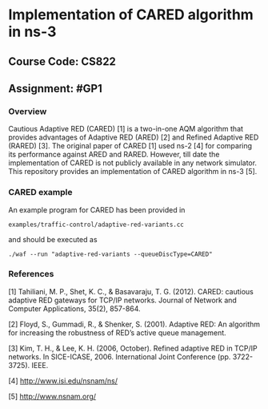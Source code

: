 # Implementation of CARED algorithm in ns-3

## Course Code: CS822

## Assignment: #GP1

### Overview
Cautious Adaptive RED (CARED) [1] is a two-in-one AQM algorithm that provides advantages of Adaptive RED (ARED) [2] and Refined Adaptive RED (RARED) [3]. The original paper of CARED [1] used ns-2 [4] for comparing its performance against ARED and RARED. However, till date the implementation of CARED is not publicly available in any network simulator. This repository provides an implementation of CARED algorithm in ns-3 [5].

### CARED example	<br/>

An example program for CARED has been provided in

`examples/traffic-control/adaptive-red-variants.cc`

and should be executed as

`./waf --run "adaptive-red-variants --queueDiscType=CARED"`

### References

[1] Tahiliani, M. P., Shet, K. C., & Basavaraju, T. G. (2012). CARED: cautious adaptive RED gateways for TCP/IP networks. Journal of Network and Computer Applications, 35(2), 857-864.

[2] Floyd, S., Gummadi, R., & Shenker, S. (2001). Adaptive RED: An algorithm for increasing the robustness of RED’s active queue management.

[3] Kim, T. H., & Lee, K. H. (2006, October). Refined adaptive RED in TCP/IP networks. In SICE-ICASE, 2006. International Joint Conference (pp. 3722-3725). IEEE.

[4] http://www.isi.edu/nsnam/ns/

[5] http://www.nsnam.org/
